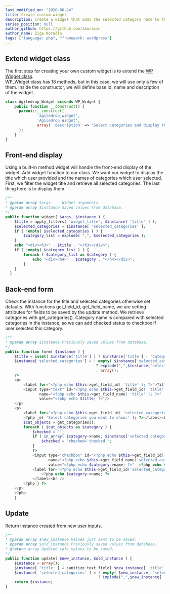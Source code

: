 ```yaml
---
last_modified_on: "2020-06-24"
title: Create custom widget
description: Create a widget that adds the selected category name to the widget area.
series_position: null
author_github: https://github.com/zkoracin
author_name: Žiga Koračin
tags: ["language: php", "framework: wordpress"]
---
```


## Extend widget class
The first step for creating your own custom widget is to extend the
[WP Widget class](https://developer.wordpress.org/reference/classes/wp_widget/).<br/>
WP_Widget class has 18 methods, but in this case, we will use only a few of them.
Inside the constructor, we will define base id, name and description of the widget.
``` php
class Agiledrop_Widget extends WP_Widget {
    public function __construct() {
      parent::__construct(
              'agiledrop_widget',
              'Agiledrop Widget',
              array( 'description' => 'Select categories and display theirs title.' )
      );
    }
}
```
## Front-end display
Using a built-in method widget will handle the front-end display of the widget. Add widget function to our class.
We want our widget to display the title which user provided and the names of categories which user selected.
First, we filter the widget title and retrieve all selected categories. The last thing here is to display them.
``` php
/**
* @param array $args     Widget arguments.
* @param array $instance Saved values from database.
*/
public function widget( $args, $instance ) {
    $title = apply_filters( 'widget_title', $instance[ 'title' ] );
    $selected_categories = $instance[ 'selected_categories' ];
    if ( !empty( $selected_categories ) ) {
	    $category_list = explode( ",", $selected_categories );
    }
    echo "<div><h3>" . $title . "</h3></div>";
    if ( !empty( $category_list ) ) {
        foreach ( $category_list as $category ) {
            echo "<div><h4>" . $category . "</h4></div>";
        }
    }
  }
```

## Back-end form
Check the instance for the title and selected categories otherwise set defaults. With functions get_field_id,
get_field_name, we are setting attributes for fields to be saved by the update method.
We retrieve categories with get_categories(). Category name is compared with selected categories in the instance,
so we can add checked status to checkbox if user selected this category.
``` php
/**
* @param array $instance Previously saved values from database.
*/
public function form( $instance ) {
    $title = isset( $instance['title'] ) ? $instance['title'] : 'Categories';
    $instance['selected_categories'] = ! empty( $instance['selected_categories'] )
                                        ? explode(",",$instance['selected_categories'] )
                                        : array();
    ?>
    <p>
        <label for="<?php echo $this->get_field_id( 'title' ); ?>">Title</label>
        <input type="text" id="<?php echo $this->get_field_id( 'title' ); ?>"
               name="<?php echo $this->get_field_name( 'title' ); ?>"
               value="<?php echo $title; ?>"/>
    </p>
    <p>
        <label for="<?php echo $this->get_field_id( 'selected_categories' ); ?>">
        <?php _e( 'Select categories you want to show:' ); ?></label><br /><?php
        $cat_objects = get_categories();
        foreach ( $cat_objects as $category ) {
            $checked = '';
            if ( in_array( $category->name, $instance['selected_categories'] ) ) {
                $checked = "checked='checked'";
            }
            ?>
            <input type="checkbox" id="<?php echo $this->get_field_id('selected_categories' ); ?>"
                   name="<?php echo $this->get_field_name('selected_categories[]'); ?>"
                   value="<?php echo $category->name; ?>"  <?php echo $checked; ?>/>
            <label for="<?php echo $this->get_field_id('selected_categories' ); ?>">
                <?php echo $category->name; ?>
            </label><br />
        <?php } ?>
    </p>
    <?php
    }
```

## Update 
Return instance created from new user inputs.
``` php
/**
* @param array $new_instance Values just sent to be saved.
* @param array $old_instance Previously saved values from database.
* @return array Updated safe values to be saved.
*/
public function update( $new_instance, $old_instance ) {
    $instance = array();
	$instance[ 'title' ] = sanitize_text_field( $new_instance[ 'title' ] );
	$instance[ 'selected_categories' ] = ! empty( $new_instance[ 'selected_categories' ] ) 
                                         ? implode(",",$new_instance[ 'selected_categories' ] ) : 0;
	return $instance;
}
```